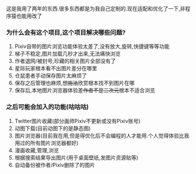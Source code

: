 这是我用了两年的东西.很多东西都是为我自己定制的.现在适配和优化了一下,非程序猿也能用改了

### 为什么会有这个项目,这个项目解决哪些问题?

1. Pixiv自带的图片浏览功能体验太差了,没有放大,旋转,快捷键等等功能
2. 梯子不稳定,图片加载几秒才出来,无法痛快浏览
3. 作者退网/被封号,珍藏的相关图片全部没有了
4. 星际玩家根本看不出图片差分在哪里
5. 仓鼠患者手动保存图片太麻烦了
6. 保存之后管理也麻烦,想~~施法~~欣赏根本找不到图片在哪
7. 保存后,本地图片浏览器体验差~~作者不是二次元~~根本不适合浏览

### 之后可能会加入的功能(咕咕咕)

1. Twitter图片收藏(部分画师Pixiv不更新或没有Pixiv账号)
2. 动图下载(目前动图下的是静态图)
3. 图片浏览器(目前我在用,但是得优化后不会编程的人才能用.个人觉得体验比我用过的所有图片浏览器都好)
4. 漫画收藏,管理,浏览
5. 根据搜索结果导出图片(用于桌面壁纸,发图片资源贴等)
6. 自动备份被作者/Pixiv删除了的图片
